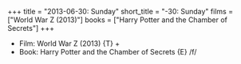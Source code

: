 +++
title = "2013-06-30: Sunday"
short_title = "-30: Sunday"
films = ["World War Z (2013)"]
books = ["Harry Potter and the Chamber of Secrets"]
+++


* Film: World War Z (2013) {T} +
* Book: Harry Potter and the Chamber of Secrets {E} /f/
